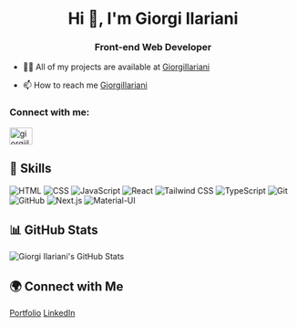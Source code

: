 <h1 align="center">Hi 👋, I'm Giorgi Ilariani</h1>
<h3 align="center">Front-end Web Developer</h3>

- 👨‍💻 All of my projects are available at [GiorgiIlariani](https://github.com/GiorgiIlariani?tab=repositories)

- 📫 How to reach me [GiorgiIlariani](https://www.linkedin.com/in/giorgi-ilariani-69869a260/)

<h3 align="left">Connect with me:</h3>
<p align="left">
<a href="https://www.linkedin.com/in/giorgi-ilariani-69869a260/" target="blank"><img align="center" src="https://raw.githubusercontent.com/rahuldkjain/github-profile-readme-generator/master/src/images/icons/Social/linked-in-alt.svg" alt="giorgiilariani" height="30" width="40" /></a>


## 🚀 Skills

![HTML](https://img.shields.io/badge/HTML-%23E34F26.svg?style=flat&logo=html5&logoColor=white)
![CSS](https://img.shields.io/badge/CSS-%231572B6.svg?style=flat&logo=css3&logoColor=white)
![JavaScript](https://img.shields.io/badge/JavaScript-%23F7DF1E.svg?style=flat&logo=javascript&logoColor=black)
![React](https://img.shields.io/badge/React-%2361DAFB.svg?style=flat&logo=react&logoColor=white)
![Tailwind CSS](https://img.shields.io/badge/Tailwind_CSS-%2338B2AC.svg?style=flat&logo=tailwind-css&logoColor=white)
![TypeScript](https://img.shields.io/badge/TypeScript-%23007ACC.svg?style=flat&logo=typescript&logoColor=white)
![Git](https://img.shields.io/badge/Git-%23F05032.svg?style=flat&logo=git&logoColor=white)
![GitHub](https://img.shields.io/badge/GitHub-%23181717.svg?style=flat&logo=github&logoColor=white)
![Next.js](https://img.shields.io/badge/Next.js-%23000000.svg?style=flat&logo=nextdotjs&logoColor=white)
![Material-UI](https://img.shields.io/badge/Material--UI-%230081CB.svg?style=flat&logo=material-ui&logoColor=white)

## 📊 GitHub Stats

![Giorgi Ilariani's GitHub Stats](https://github-readme-stats.vercel.app/api?username=giorgiilariani&show_icons=true&theme=radical)


## 🌍 Connect with Me

[Portfolio](https://portfolio-sigma-rosy-36.vercel.app/)
[LinkedIn](https://www.linkedin.com/in/giorgi-ilariani-69869a260/)


